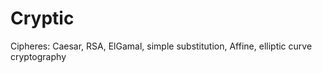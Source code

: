 # Cryptic

Cipheres: Caesar, RSA, ElGamal, simple substitution, Affine, elliptic curve cryptography
